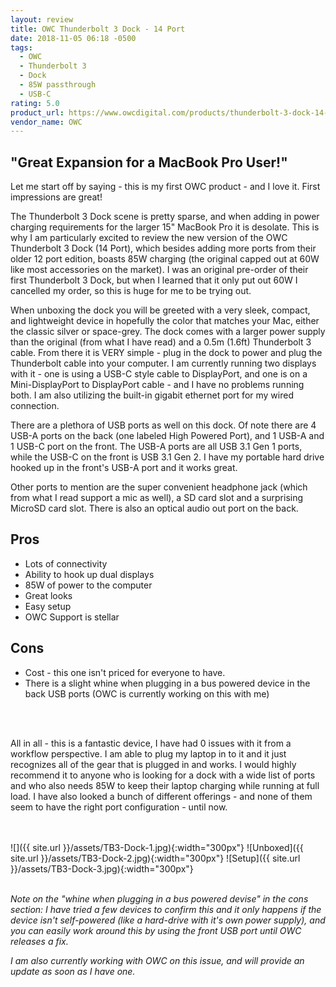 ```yaml
---
layout: review
title: OWC Thunderbolt 3 Dock - 14 Port
date: 2018-11-05 06:18 -0500
tags:
  - OWC
  - Thunderbolt 3
  - Dock
  - 85W passthrough
  - USB-C
rating: 5.0
product_url: https://www.owcdigital.com/products/thunderbolt-3-dock-14-port
vendor_name: OWC
---
```

## "Great Expansion for a MacBook Pro User!"

Let me start off by saying - this is my first OWC product - and I love it.  First impressions are great!

The Thunderbolt 3 Dock scene is pretty sparse, and when adding in power charging requirements for the larger 15" MacBook Pro it is desolate.  This is why I am particularly excited to review the new version of the OWC Thunderbolt 3 Dock (14 Port), which besides adding more ports from their older 12 port edition, boasts 85W charging (the original capped out at 60W like most accessories on the market).  I was an original pre-order of their first Thunderbolt 3 Dock, but when I learned that it only put out 60W I cancelled my order, so this is huge for me to be trying out.

When unboxing the dock you will be greeted with a very sleek, compact, and lightweight device in hopefully the color that matches your Mac, either the classic silver or space-grey.  The dock comes with a larger power supply than the original (from what I have read) and a 0.5m (1.6ft) Thunderbolt 3 cable.  From there it is VERY simple - plug in the dock to power and plug the Thunderbolt cable into your computer.  I am currently running two displays with it - one is using a USB-C style cable to DisplayPort, and one is on a Mini-DisplayPort to DisplayPort cable - and I have no problems running both.  I am also utilizing the built-in gigabit ethernet port for my wired connection.

There are a plethora of USB ports as well on this dock.  Of note there are 4 USB-A ports on the back (one labeled High Powered Port), and 1 USB-A and 1 USB-C port on the front.  The USB-A ports are all USB 3.1 Gen 1 ports, while the USB-C on the front is USB 3.1 Gen 2.  I have my portable hard drive hooked up in the front's USB-A port and it works great.

Other ports to mention are the super convenient headphone jack (which from what I read support a mic as well), a SD card slot and a surprising MicroSD card slot.  There is also an optical audio out port on the back.

## Pros
* Lots of connectivity
* Ability to hook up dual displays
* 85W of power to the computer
* Great looks
* Easy setup
* OWC Support is stellar

## Cons
* Cost - this one isn't priced for everyone to have.
* There is a slight whine when plugging in a bus powered device in the back USB ports (OWC is currently working on this with me)

<br/><br/>


All in all - this is a fantastic device, I have had 0 issues with it from a workflow perspective.  I am able to plug my laptop in to it and it just recognizes all of the gear that is plugged in and works.  I would highly recommend it to anyone who is looking for a dock with a wide list of ports and who also needs 85W to keep their laptop charging while running at full load.  I have also looked a bunch of different offerings - and none of them seem to have the right port configuration - until now.

<br/><br/>
![]({{ site.url }}/assets/TB3-Dock-1.jpg){:width="300px"}
![Unboxed]({{ site.url }}/assets/TB3-Dock-2.jpg){:width="300px"}
![Setup]({{ site.url }}/assets/TB3-Dock-3.jpg){:width="300px"}
<br/><br/>


_Note on the "whine when plugging in a bus powered devise" in the cons section:  I have tried a few devices to confirm this and it only happens if the device isn't self-powered (like a hard-drive with it's own power supply), and you can easily work around this by using the front USB port until OWC releases a fix._

_I am also currently working with OWC on this issue, and will provide an update as soon as I have one._
